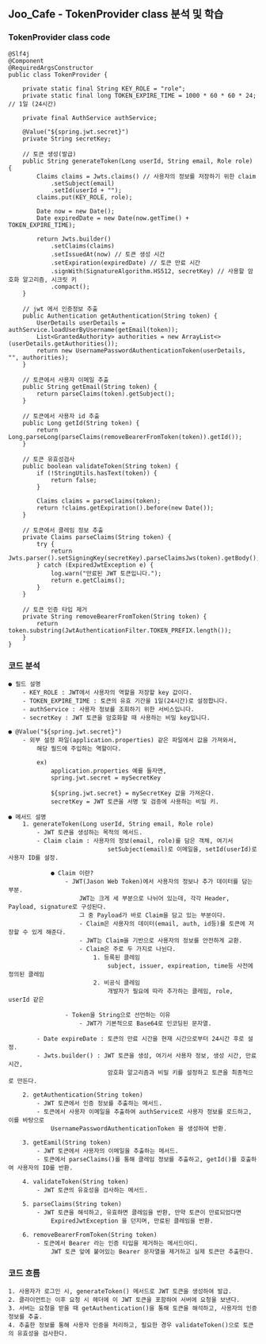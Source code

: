 ##  Joo_Cafe - TokenProvider class 분석 및 학습

### TokenProvider class code

    @Slf4j
    @Component
    @RequiredArgsConstructor
    public class TokenProvider {
    
        private static final String KEY_ROLE = "role";
        private static final long TOKEN_EXPIRE_TIME = 1000 * 60 * 60 * 24; // 1일 (24시간)
    
        private final AuthService authService;
    
        @Value("${spring.jwt.secret}")
        private String secretKey;
    
        // 토큰 생성(발급)
        public String generateToken(Long userId, String email, Role role) {
            Claims claims = Jwts.claims() // 사용자의 정보를 저장하기 위한 claim
                .setSubject(email)
                .setId(userId + "");
            claims.put(KEY_ROLE, role);
    
            Date now = new Date();
            Date expiredDate = new Date(now.getTime() + TOKEN_EXPIRE_TIME);
    
            return Jwts.builder()
                .setClaims(claims)
                .setIssuedAt(now) // 토큰 생성 시간
                .setExpiration(expiredDate) // 토큰 만료 시간
                .signWith(SignatureAlgorithm.HS512, secretKey) // 사용할 암호화 알고리즘, 시크릿 키
                .compact();
        }
    
        // jwt 에서 인증정보 추출
        public Authentication getAuthentication(String token) {
            UserDetails userDetails = authService.loadUserByUsername(getEmail(token));
            List<GrantedAuthority> authorities = new ArrayList<>(userDetails.getAuthorities());
            return new UsernamePasswordAuthenticationToken(userDetails, "", authorities);
        }
    
        // 토큰에서 사용자 이메일 추출
        public String getEmail(String token) {
            return parseClaims(token).getSubject();
        }
    
        // 토큰에서 사용자 id 추출
        public Long getId(String token) {
            return Long.parseLong(parseClaims(removeBearerFromToken(token)).getId());
        }
    
        // 토큰 유효성검사
        public boolean validateToken(String token) {
            if (!StringUtils.hasText(token)) {
                return false;
            }
    
            Claims claims = parseClaims(token);
            return !claims.getExpiration().before(new Date());
        }
    
        // 토큰에서 클레임 정보 추출
        private Claims parseClaims(String token) {
            try {
                return Jwts.parser().setSigningKey(secretKey).parseClaimsJws(token).getBody();
            } catch (ExpiredJwtException e) {
                log.warn("만료된 JWT 토큰입니다.");
                return e.getClaims();
            }
        }
    
        // 토큰 인증 타입 제거
        private String removeBearerFromToken(String token) {
            return token.substring(JwtAuthenticationFilter.TOKEN_PREFIX.length());
        }
    }

### 코드 분석

    ● 필드 설명
        - KEY_ROLE : JWT에서 사용자의 역할을 저장할 key 값이다.
        - TOKEN_EXPIRE_TIME : 토큰의 유효 기간을 1일(24시간)로 설정합니다.
        - authService : 사용자 정보를 조회하기 위한 서비스입니다.
        - secretKey : JWT 토큰을 암호화할 때 사용하는 비밀 key입니다.

    ● @Value("${spring.jwt.secret}")
        - 외부 설정 파일(application.properties) 같은 파일에서 값을 가져와서, 
            해당 필드에 주입하는 역할이다.

            ex)
                application.properties 예를 들자면,
                spring.jwt.secret = mySecretKey

                ${spring.jwt.secret} = mySecretKey 값을 가져온다.
                secretKey = JWT 토큰을 서명 및 검증에 사용하는 비밀 키.

    ● 메서드 설명
        1. generateToken(Long userId, String email, Role role)
            - JWT 토큰을 생성하는 목적의 메서드.
            - Claim claim : 사용자의 정보(email, role)를 담은 객체, 여기서
                                setSubject(email)로 이메일을, setId(userId)로 사용자 ID를 설정.

                ● Claim 이란?
                    - JWT(Jason Web Token)에서 사용자의 정보나 추가 데이터를 담는 부분.
                        JWT는 크게 세 부분으로 나뉘어 있는데, 각각 Header, Payload, signature로 구성된다.
                        그 중 Payload가 바로 Claim을 담고 있는 부분이다.
                        - Claim은 사용자의 데이터(email, auth, id등)를 토큰에 저장할 수 있게 해준다.
                        - JWT는 Claim을 기반으로 사용자의 정보를 안전하게 교환.
                        - Claim은 주로 두 가지로 나뉜다.
                            1. 등록된 클레임
                                subject, issuer, expireation, time등 사전에 정의된 클레임
                            2. 비공식 클레임
                                개발자가 필요에 따라 추가하는 클레임, role, userId 같은

                    - Token을 String으로 선언하는 이유
                        - JWT가 기본적으로 Base64로 인코딩된 문자열.

            - Date expireDate : 토큰의 만료 시간을 현재 시간으로부터 24시간 후로 설정.
            - Jwts.builder() : JWT 토큰을 생성, 여기서 사용자 정보, 생성 시간, 만료 시간, 
                                암호화 알고리즘과 비밀 키를 설정하고 토큰을 최종적으로 만든다.

        2. getAuthentication(String token)
            - JWT 토큰에서 인증 정보를 추출하는 메서드.
            - 토큰에서 사용자 이메일을 추출하여 authService로 사용자 정보를 로드하고, 이를 바탕으로 
                UsernamePasswordAuthenticationToken 을 생성하여 반환.

        3. getEamil(String token)
            - JWT 토큰에서 사용자의 이메일을 추출하는 메서드.
            - 토큰에서 parseClaims()를 통해 클레임 정보를 추출하고, getId()를 호출하여 사용자의 ID를 반환.
        
        4. validateToken(String token)
            - JWT 토큰의 유효성을 검사하는 메서드.

        5. parseClaims(String token)
            - JWT 토큰을 해석하고, 유효하면 클레임을 반환, 만약 토큰이 만료되었다면
                ExpiredJwtException 을 던지며, 만료된 클레임을 반환.

        6. removeBearerFromToken(String token)
            - 토큰에서 Bearer 라는 인증 타입을 제거하는 메서드아디.
                JWT 토큰 앞에 붙어있는 Bearer 문자열을 제거하고 실제 토큰만 추출한다.

### 코드 흐름
        
    1. 사용자가 로그인 시, generateToken() 메서드로 JWT 토큰을 생성하여 발급.
    2. 클라이언트는 이후 요청 시 헤더에 이 JWT 토큰을 포함하여 서버에 요청을 보낸다.
    3. 서버는 요청을 받을 때 getAuthentication()을 통해 토큰을 해석하고, 사용자의 인증 정보를 추출.   
    4. 추출한 정보를 통해 사용자 인증을 처리하고, 필요한 경우 validateToken()으로 토큰의 유효성을 검사한다.










